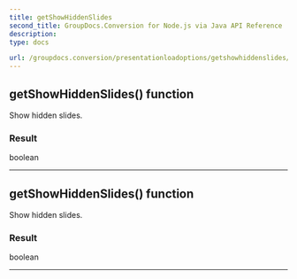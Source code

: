 ```yaml
---
title: getShowHiddenSlides
second_title: GroupDocs.Conversion for Node.js via Java API Reference
description: 
type: docs

url: /groupdocs.conversion/presentationloadoptions/getshowhiddenslides/
---
```


## getShowHiddenSlides()  function

 Show hidden slides.
 

### Result
boolean


---


## getShowHiddenSlides()  function

 Show hidden slides.
 

### Result
boolean


---


